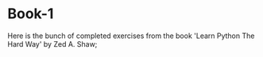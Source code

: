 # Book-1
Here is the bunch of completed exercises from the book 'Learn Python The Hard Way' by Zed A. Shaw;

